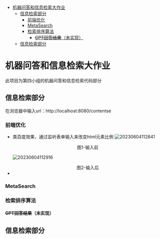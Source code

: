 - [机器问答和信息检索大作业](#机器问答和信息检索大作业)
  - [信息检索部分](#信息检索部分)
    - [前端优化](#前端优化)
    - [MetaSearch](#metasearch)
    - [检索排序算法](#检索排序算法)
      - [~~GPT回答结果~~（未实现）](#gpt回答结果未实现)
  - [信息检索部分](#信息检索部分-1)


# 机器问答和信息检索大作业

此项目为第四小组的机器问答和信息检索代码部分

## 信息检索部分

在浏览器中输入url：http://localhost:8080/contentse

### 前端优化

+ 类百度效果，通过监听表单输入来改变html元素比例
  ![20230604112841](https://cdn.jsdelivr.net/gh/Thomas333333/MyPostImage/Images/20230604112841.png)
  <center>图1-输入前</center>

  ![20230604112916](https://cdn.jsdelivr.net/gh/Thomas333333/MyPostImage/Images/20230604112916.png)
  <center>图2-输入后</center>
+ 

### MetaSearch

### 检索排序算法

#### ~~GPT回答结果~~（未实现）

## 信息检索部分




